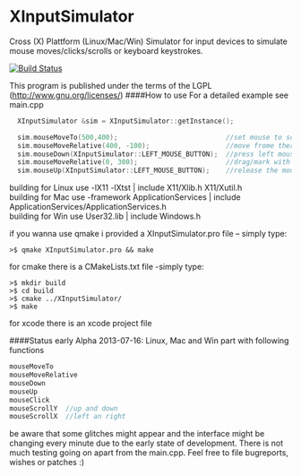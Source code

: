 XInputSimulator
===============

Cross (X) Plattform (Linux/Mac/Win) Simulator for input devices to simulate mouse moves/clicks/scrolls or keyboard keystrokes.  

[![Build Status](https://travis-ci.org/pythoneer/XInputSimulator.svg?branch=master)](https://travis-ci.org/pythoneer/XInputSimulator)
  
This program is published under the terms of the LGPL (http://www.gnu.org/licenses/)
####How to use
For a detailed example see main.cpp
```cpp
  XInputSimulator &sim = XInputSimulator::getInstance();

  sim.mouseMoveTo(500,400);                           //set mouse to screen cords 500x400
  sim.mouseMoveRelative(400, -100);                   //move frome there 400px in x to the right and -100px in y upwards
  sim.mouseDown(XInputSimulator::LEFT_MOUSE_BUTTON);  //press left mouse and hold
  sim.mouseMoveRelative(0, 300);                      //drag/mark with pressed mousebutton 300px down
  sim.mouseUp(XInputSimulator::LEFT_MOUSE_BUTTON);    //release the mousebutton press
```
  
building for Linux use -lX11 -lXtst | include X11/Xlib.h X11/Xutil.h  
building for Mac use -framework ApplicationServices | include ApplicationServices/ApplicationServices.h  
building for Win use User32.lib | include Windows.h  

if you wanna use qmake i provided a XInputSimulator.pro file – simply type:  
```
>$ qmake XInputSimulator.pro && make
```

for cmake there is a CMakeLists.txt file -simply type:
```
>$ mkdir build
>$ cd build
>$ cmake ../XInputSimulator/
>$ make
```

for xcode there is an xcode project file

####Status early Alpha
2013-07-16: Linux, Mac and Win part with following functions
```cpp
mouseMoveTo  
mouseMoveRelative  
mouseDown  
mouseUp  
mouseClick  
mouseScrollY  //up and down
mouseScrollX  //left an right
```

be aware that some glitches might appear and the interface might be changing every minute due to the early state of development. There is not much testing going on apart from the main.cpp. Feel free to file bugreports, wishes or patches :)
